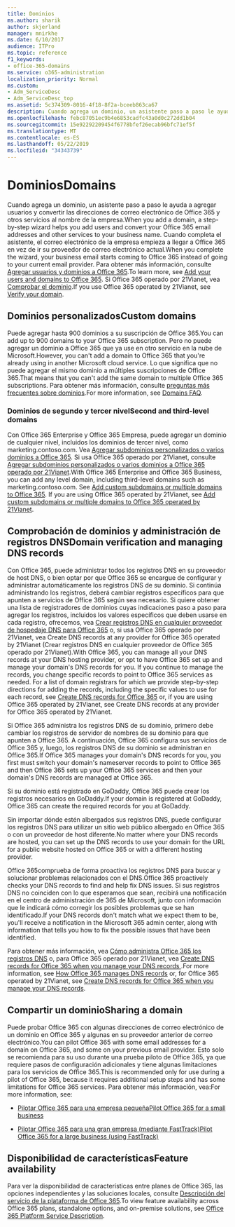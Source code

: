 ```yaml
---
title: Dominios
ms.author: sharik
author: skjerland
manager: mnirkhe
ms.date: 6/10/2017
audience: ITPro
ms.topic: reference
f1_keywords:
- office-365-domains
ms.service: o365-administration
localization_priority: Normal
ms.custom:
- Adm_ServiceDesc
- Adm_ServiceDesc_top
ms.assetid: 5c374309-8016-4f18-8f2a-bceeb863ca67
description: Cuando agrega un dominio, un asistente paso a paso le ayuda a agregar usuarios y convertir las direcciones de correo electrónico de Office 365 y otros servicios al nombre de la empresa. Cuando completa el asistente, el correo electrónico de la empresa empieza a llegar a Office 365 en vez de ir su proveedor de correo electrónico actual. Para obtener más información, consulte Agregar usuarios y dominios a Office 365. Si usa Office 365 operado por 21Vianet, consulte comprobar el dominio.
ms.openlocfilehash: febc87051ec9b4e6853cadfc43a0d0c272dd1b04
ms.sourcegitcommit: 15e92292209454f6778bfef26ecab96bfc71ef5f
ms.translationtype: MT
ms.contentlocale: es-ES
ms.lasthandoff: 05/22/2019
ms.locfileid: "34343739"
---
```

# <a name="domains"></a><span data-ttu-id="a8a4b-106">Dominios</span><span class="sxs-lookup"><span data-stu-id="a8a4b-106">Domains</span></span>

<span data-ttu-id="a8a4b-107">Cuando agrega un dominio, un asistente paso a paso le ayuda a agregar usuarios y convertir las direcciones de correo electrónico de Office 365 y otros servicios al nombre de la empresa.</span><span class="sxs-lookup"><span data-stu-id="a8a4b-107">When you add a domain, a step-by-step wizard helps you add users and convert your Office 365 email addresses and other services to your business name.</span></span> <span data-ttu-id="a8a4b-108">Cuando completa el asistente, el correo electrónico de la empresa empieza a llegar a Office 365 en vez de ir su proveedor de correo electrónico actual.</span><span class="sxs-lookup"><span data-stu-id="a8a4b-108">When you complete the wizard, your business email starts coming to Office 365 instead of going to your current email provider.</span></span> <span data-ttu-id="a8a4b-109">Para obtener más información, consulte [Agregar usuarios y dominios a Office 365](https://support.office.com/article/6383f56d-3d09-4dcb-9b41-b5f5a5efd611).</span><span class="sxs-lookup"><span data-stu-id="a8a4b-109">To learn more, see [Add your users and domains to Office 365](https://support.office.com/article/6383f56d-3d09-4dcb-9b41-b5f5a5efd611).</span></span> <span data-ttu-id="a8a4b-110">Si Office 365 operado por 21Vianet, vea [Comprobar el dominio](http://go.microsoft.com/fwlink/?LinkID=733344&amp;clcid=0x409).</span><span class="sxs-lookup"><span data-stu-id="a8a4b-110">If you use Office 365 operated by 21Vianet, see [Verify your domain](http://go.microsoft.com/fwlink/?LinkID=733344&amp;clcid=0x409).</span></span>
  
## <a name="custom-domains"></a><span data-ttu-id="a8a4b-111">Dominios personalizados</span><span class="sxs-lookup"><span data-stu-id="a8a4b-111">Custom domains</span></span>
<span data-ttu-id="a8a4b-112"><a name="BKMK_CustomDomains"> </a></span><span class="sxs-lookup"><span data-stu-id="a8a4b-112"></span></span>

<span data-ttu-id="a8a4b-113">Puede agregar hasta 900 dominios a su suscripción de Office 365.</span><span class="sxs-lookup"><span data-stu-id="a8a4b-113">You can add up to 900 domains to your Office 365 subscription.</span></span> <span data-ttu-id="a8a4b-114">Pero no puede agregar un dominio a Office 365 que ya use en otro servicio en la nube de Microsoft.</span><span class="sxs-lookup"><span data-stu-id="a8a4b-114">However, you can't add a domain to Office 365 that you're already using in another Microsoft cloud service.</span></span> <span data-ttu-id="a8a4b-115">Lo que significa que no puede agregar el mismo dominio a múltiples suscripciones de Office 365.</span><span class="sxs-lookup"><span data-stu-id="a8a4b-115">That means that you can't add the same domain to multiple Office 365 subscriptions.</span></span> <span data-ttu-id="a8a4b-116">Para obtener más información, consulte [preguntas más frecuentes sobre dominios](https://support.office.com/en-us/article/Domains-FAQ-1272bad0-4bd4-4796-8005-67d6fb3afc5a).</span><span class="sxs-lookup"><span data-stu-id="a8a4b-116">For more information, see [Domains FAQ](https://support.office.com/en-us/article/Domains-FAQ-1272bad0-4bd4-4796-8005-67d6fb3afc5a).</span></span>
  
### <a name="second-and-third-level-domains"></a><span data-ttu-id="a8a4b-117">Dominios de segundo y tercer nivel</span><span class="sxs-lookup"><span data-stu-id="a8a4b-117">Second and third-level domains</span></span>
<span data-ttu-id="a8a4b-118"><a name="BKMK_SecondAndThirdLevelDomains"> </a></span><span class="sxs-lookup"><span data-stu-id="a8a4b-118"></span></span>

<span data-ttu-id="a8a4b-p104">Con Office 365 Enterprise y Office 365 Empresa, puede agregar un dominio de cualquier nivel, incluidos los dominios de tercer nivel, como marketing.contoso.com. Vea [Agregar subdominios personalizados o varios dominios a Office 365](http://go.microsoft.com/fwlink/?LinkID=733345&amp;clcid=0x409). Si usa Office 365 operado por 21Vianet, consulte [Agregar subdominios personalizados o varios dominios a Office 365 operado por 21Vianet](http://go.microsoft.com/fwlink/?LinkID=733346&amp;clcid=0x409).</span><span class="sxs-lookup"><span data-stu-id="a8a4b-p104">With Office 365 Enterprise and Office 365 Business, you can add any level domain, including third-level domains such as marketing.contoso.com. See [Add custom subdomains or multiple domains to Office 365](http://go.microsoft.com/fwlink/?LinkID=733345&amp;clcid=0x409). If you are using Office 365 operated by 21Vianet, see [Add custom subdomains or multiple domains to Office 365 operated by 21Vianet](http://go.microsoft.com/fwlink/?LinkID=733346&amp;clcid=0x409).</span></span>
  
## <a name="domain-verification-and-managing-dns-records"></a><span data-ttu-id="a8a4b-122">Comprobación de dominios y administración de registros DNS</span><span class="sxs-lookup"><span data-stu-id="a8a4b-122">Domain verification and managing DNS records</span></span>
<span data-ttu-id="a8a4b-123"><a name="BKMK_ManagingDNSRecords"> </a></span><span class="sxs-lookup"><span data-stu-id="a8a4b-123"></span></span>

<span data-ttu-id="a8a4b-p105">Con Office 365, puede administrar todos los registros DNS en su proveedor de host DNS, o bien optar por que Office 365 se encargue de configurar y administrar automáticamente los registros DNS de su dominio. Si continúa administrando los registros, deberá cambiar registros específicos para que apunten a servicios de Office 365 según sea necesario. Si quiere obtener una lista de registradores de dominios cuyas indicaciones paso a paso para agregar los registros, incluidos los valores específicos que deben usarse en cada registro, ofrecemos, vea [Crear registros DNS en cualquier proveedor de hospedaje DNS para Office 365](https://go.microsoft.com/fwlink/p/?LinkID=270173) o, si usa Office 365 operado por 21Vianet, vea Create DNS records at any provider for Office 365 operated by 21Vianet (Crear registros DNS en cualquier proveedor de Office 365 operado por 21Vianet).</span><span class="sxs-lookup"><span data-stu-id="a8a4b-p105">With Office 365, you can manage all your DNS records at your DNS hosting provider, or opt to have Office 365 set up and manage your domain's DNS records for you. If you continue to manage the records, you change specific records to point to Office 365 services as needed. For a list of domain registrars for which we provide step-by-step directions for adding the records, including the specific values to use for each record, see [Create DNS records for Office 365](https://go.microsoft.com/fwlink/p/?LinkID=270173) or, if you are using Office 365 operated by 21Vianet, see Create DNS records at any provider for Office 365 operated by 21Vianet.</span></span> 
  
<span data-ttu-id="a8a4b-127">Si Office 365 administra los registros DNS de su dominio, primero debe cambiar los registros de servidor de nombres de su dominio para que apunten a Office 365. A continuación, Office 365 configura sus servicios de Office 365 y, luego, los registros DNS de su dominio se administran en Office 365.</span><span class="sxs-lookup"><span data-stu-id="a8a4b-127">If Office 365 manages your domain's DNS records for you, you first must switch your domain's nameserver records to point to Office 365 and then Office 365 sets up your Office 365 services and then your domain's DNS records are managed at Office 365.</span></span>
  
<span data-ttu-id="a8a4b-128">Si su dominio está registrado en GoDaddy, Office 365 puede crear los registros necesarios en GoDaddy.</span><span class="sxs-lookup"><span data-stu-id="a8a4b-128">If your domain is registered at GoDaddy, Office 365 can create the required records for you at GoDaddy.</span></span> 
  
<span data-ttu-id="a8a4b-129">Sin importar dónde estén albergados sus registros DNS, puede configurar los registros DNS para utilizar un sitio web público albergado en Office 365 o con un proveedor de host diferente.</span><span class="sxs-lookup"><span data-stu-id="a8a4b-129">No matter where your DNS records are hosted, you can set up the DNS records to use your domain for the URL for a public website hosted on Office 365 or with a different hosting provider.</span></span> 
  
<span data-ttu-id="a8a4b-130">Office 365comprueba de forma proactiva los registros DNS para buscar y solucionar problemas relacionados con el DNS.</span><span class="sxs-lookup"><span data-stu-id="a8a4b-130">Office 365 proactively checks your DNS records to find and help fix DNS issues.</span></span> <span data-ttu-id="a8a4b-131">Si sus registros DNS no coinciden con lo que esperamos que sean, recibirá una notificación en el centro de administración de 365 de Microsoft, junto con información que le indicará cómo corregir los posibles problemas que se han identificado.</span><span class="sxs-lookup"><span data-stu-id="a8a4b-131">If your DNS records don't match what we expect them to be, you'll receive a notification in the Microsoft 365 admin center, along with information that tells you how to fix the possible issues that have been identified.</span></span>
  
<span data-ttu-id="a8a4b-132">Para obtener más información, vea [Cómo administra Office 365 los registros DNS](https://go.microsoft.com/fwlink/p/?LinkID=270144) o, para Office 365 operado por 21Vianet, vea [Create DNS records for Office 365 when you manage your DNS records ](http://go.microsoft.com/fwlink/?LinkID=817326&amp;clcid=0x409).</span><span class="sxs-lookup"><span data-stu-id="a8a4b-132">For more information, see [How Office 365 manages DNS records](https://go.microsoft.com/fwlink/p/?LinkID=270144) or, for Office 365 operated by 21Vianet, see [Create DNS records for Office 365 when you manage your DNS records](http://go.microsoft.com/fwlink/?LinkID=817326&amp;clcid=0x409).</span></span>
  
## <a name="sharing-a-domain"></a><span data-ttu-id="a8a4b-133">Compartir un dominio</span><span class="sxs-lookup"><span data-stu-id="a8a4b-133">Sharing a domain</span></span>
<span data-ttu-id="a8a4b-134"><a name="BKMK_ManagingDNSRecords"> </a></span><span class="sxs-lookup"><span data-stu-id="a8a4b-134"></span></span>

<span data-ttu-id="a8a4b-135">Puede probar Office 365 con algunas direcciones de correo electrónico de un dominio en Office 365 y algunas en su proveedor anterior de correo electrónico.</span><span class="sxs-lookup"><span data-stu-id="a8a4b-135">You can pilot Office 365 with some email addresses for a domain on Office 365, and some on your previous email provider.</span></span> <span data-ttu-id="a8a4b-136">Esto solo se recomienda para su uso durante una prueba piloto de Office 365, ya que requiere pasos de configuración adicionales y tiene algunas limitaciones para los servicios de Office 365.</span><span class="sxs-lookup"><span data-stu-id="a8a4b-136">This is recommended only for use during a pilot of Office 365, because it requires additional setup steps and has some limitations for Office 365 services.</span></span> <span data-ttu-id="a8a4b-137">Para obtener más información, vea:</span><span class="sxs-lookup"><span data-stu-id="a8a4b-137">For more information, see:</span></span>
  
- [<span data-ttu-id="a8a4b-138">Pilotar Office 365 para una empresa pequeña</span><span class="sxs-lookup"><span data-stu-id="a8a4b-138">Pilot Office 365 for a small business</span></span>](https://support.office.com/article/39cee536-6a03-40cf-b9c1-f301bb6001d7)
    
- [<span data-ttu-id="a8a4b-139">Pilotar Office 365 para una gran empresa (mediante FastTrack)</span><span class="sxs-lookup"><span data-stu-id="a8a4b-139">Pilot Office 365 for a large business (using FastTrack)</span></span>](https://fasttrack.office.com/onboard)
    
## <a name="feature-availability"></a><span data-ttu-id="a8a4b-140">Disponibilidad de características</span><span class="sxs-lookup"><span data-stu-id="a8a4b-140">Feature availability</span></span>
<span data-ttu-id="a8a4b-141"><a name="BKMK_ManagingDNSRecords"> </a></span><span class="sxs-lookup"><span data-stu-id="a8a4b-141"></span></span>

<span data-ttu-id="a8a4b-142">Para ver la disponibilidad de características entre planes de Office 365, las opciones independientes y las soluciones locales, consulte [Descripción del servicio de la plataforma de Office 365](https://technet.microsoft.com/en-us/library/office-365-platform-service-description.aspx).</span><span class="sxs-lookup"><span data-stu-id="a8a4b-142">To view feature availability across Office 365 plans, standalone options, and on-premise solutions, see [Office 365 Platform Service Description](https://technet.microsoft.com/en-us/library/office-365-platform-service-description.aspx).</span></span>
  

